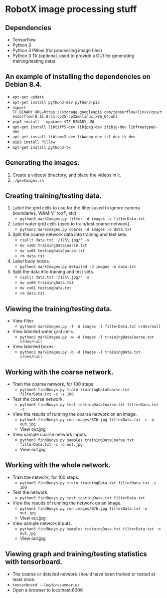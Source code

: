 # RobotX image processing stuff

## Dependencies
* Tensorflow
* Python 3
* Python 3 Pillow (for processing image files)
* Python 3 Tk (optional, used to provide a GUI for generating training/testing data)

## An example of installing the dependencies on Debian 8.4.
* `apt-get update`
* `apt-get install python3-dev python3-pip`
* `export TF_BINARY_URL=https://storage.googleapis.com/tensorflow/linux/cpu/tensorflow-0.11.0rc1-cp35-cp35m-linux_x86_64.whl`
* `pip3 install --upgrade $TF_BINARY_URL`
* `apt-get install libtiff5-dev libjpeg-dev zlib1g-dev libfreetype6-dev`
* `apt-get install liblcms2-dev libwebp-dev tcl-dev tk-dev`
* `pip3 install Pillow`
* `apt-get install python3-tk`

## Generating the images.
1. Create a videos/ directory, and place the videos in it.
2. `./genImages.sh`

## Creating training/testing data.
1. Label the grid cells to use for the filter (used to ignore camera boundaries, WAM-V 'roof', etc).
    * `python3 markImages.py filter -d images -o filterData.txt`
2. Label water grid cells (used to train/test coarse network).
    * `python3 markImages.py coarse -d images -o data.txt`
3. Split the coarse network data into training and test sets.
    * `csplit data.txt '/125\.jpg/' -s`
    * `mv xx00 trainingDataCoarse.txt`
    * `mv xx01 testingDataCoarse.txt`
    * `rm data.txt`
4. Label buoy boxes.
    * `python3 markImages.py detailed -d images -o data.txt`
5. Split the data into training and test sets.
    * `csplit data.txt '/125\.jpg/' -s`
    * `mv xx00 trainingData.txt`
    * `mv xx01 testingData.txt`
    * `rm data.txt`

## Viewing the training/testing data.
* View filter.
    * `python3 markImages.py -f -d images -l filterData.txt >/dev/null`
* View labelled water grid cells.
    * `python3 markImages.py -w -d images -l trainingDataCoarse.txt >/dev/null`
* View labelled boxes.
    * `python3 markImages.py -b -d images -l trainingData.txt >/dev/null`

## Working with the coarse network.
* Train the coarse network, for 100 steps.
    * `python3 findBuoys.py train trainingDataCoarse.txt filterData.txt -c -s 100`
* Test the coarse network.
    * `python3 findBuoys.py test testingDataCoarse.txt filterData.txt -c`
* View the results of running the coarse network on an image.
    * `python3 findBuoys.py run images/076.jpg filterData.txt -c -o out.jpg`
    * View out.jpg
* View sample coarse network inputs.
    * `python3 findBuoys.py samples trainingDataCoarse.txt filterData.txt -c -o out.jpg`
    * View out.jpg

## Working with the whole network.
* Train the network, for 100 steps.
    * `python3 findBuoys.py train trainingData.txt filterData.txt -s 100`
* Test the network.
    * `python3 findBuoys.py test testingData.txt filterData.txt`
* View the results of running the network on an image.
    * `python3 findBuoys.py run images/076.jpg filterData.txt -o out.jpg`
    * View out.jpg
* View sample network inputs.
    * `python3 findBuoys.py samples trainingData.txt filterData.txt -o out.jpg`
    * View out.jpg

## Viewing graph and training/testing statistics with tensorboard.
* The coarse or detailed network should have been trained or tested at least once.
* `tensorboard --logdir=summaries`
* Open a browser to localhost:6006
